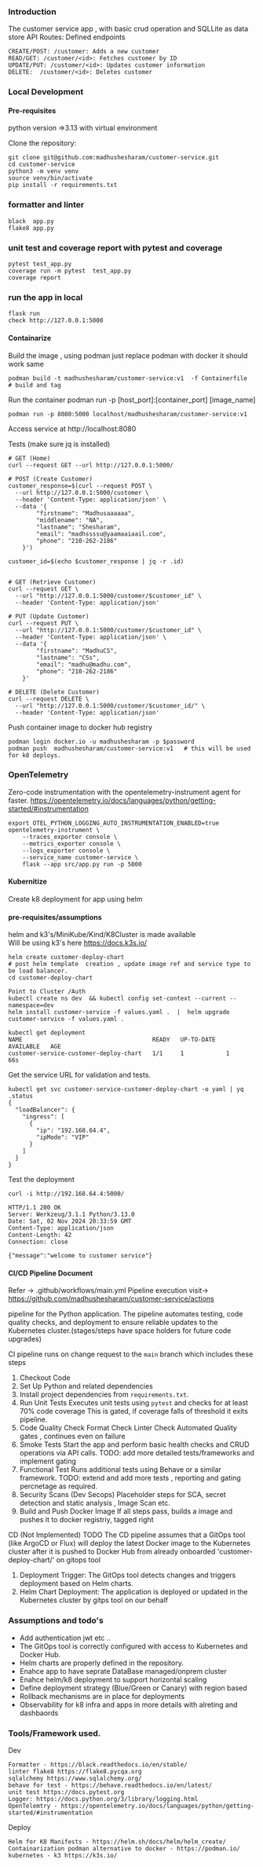### Introduction
The customer service app , with basic crud operation and SQLLite as data store
API Routes: Defined endpoints
```
CREATE/POST: /customer: Adds a new customer
READ/GET: /customer/<id>: Fetches customer by ID
UPDATE/PUT: /customer/<id>: Updates customer information
DELETE:  /customer/<id>: Deletes customer
```

### Local Development

#### Pre-requisites 
python version =>3.13  with virtual environment

Clone the repository: 

```
git clone git@github.com:madhushesharam/customer-service.git
cd customer-service
python3 -m venv venv
source venv/bin/activate  
pip install -r requirements.txt

```
### formatter and linter
```
black  app.py  
flake8 app.py   
```

### unit test and coverage report with pytest and coverage

``` 
pytest test_app.py 
coverage run -m pytest  test_app.py 
coverage report
```

### run the app in local
```
flask run  
check http://127.0.0.1:5000
```
#### Containarize 
Build the image , using podman just replace podman with docker it should work same

```
podman build -t madhushesharam/customer-service:v1  -f Containerfile  # build and tag 
```
Run the container
podman run -p [host_port]:[container_port] [image_name]

```
podman run -p 8080:5000 localhost/madhushesharam/customer-service:v1  
```
Access service at http://localhost:8080


Tests   (make sure jq is installed)

```
# GET (Home)
curl --request GET --url http://127.0.0.1:5000/

# POST (Create Customer)
customer_response=$(curl --request POST \
  --url http://127.0.0.1:5000/customer \
  --header 'Content-Type: application/json' \
  --data '{
        "firstname": "Madhusaaaaaa",
        "middlename": "NA",
        "lastname": "Shesharam",
        "email": "madhssssu@yaamaaiaail.com",
        "phone": "210-262-2186"
    }')

customer_id=$(echo $customer_response | jq -r .id)


# GET (Retrieve Customer)
curl --request GET \
  --url "http://127.0.0.1:5000/customer/$customer_id" \
  --header 'Content-Type: application/json'

# PUT (Update Customer)
curl --request PUT \
  --url "http://127.0.0.1:5000/customer/$customer_id" \
  --header 'Content-Type: application/json' \
  --data '{
        "firstname": "MadhuCS",
        "lastname": "CSs",
        "email": "madhu@madhu.com",
        "phone": "210-262-2186"
    }'

# DELETE (Delete Customer)
curl --request DELETE \
  --url "http://127.0.0.1:5000/customer/$customer_id/" \
  --header 'Content-Type: application/json'
```

Push container image to docker hub registry
```
podman login docker.io -u madhushesharam -p $password
podman push  madhushesharam/customer-service:v1   # this will be used for k8 deploys.
```

### OpenTelemetry 
Zero-code instrumentation  with the opentelemetry-instrument agent for faster.
https://opentelemetry.io/docs/languages/python/getting-started/#instrumentation

```
export OTEL_PYTHON_LOGGING_AUTO_INSTRUMENTATION_ENABLED=true
opentelemetry-instrument \
    --traces_exporter console \
    --metrics_exporter console \
    --logs_exporter console \
    --service_name customer-service \
    flask --app src/app.py run -p 5000
```

#### Kubernitize
Create k8 deployment for app using helm

#### pre-requisites/assumptions 
helm and k3's/MiniKube/Kind/K8Cluster is made available  
Will be using k3's here https://docs.k3s.io/

```
helm create customer-deploy-chart 
# post helm template  creation , update image ref and service type to be load balancer.
cd customer-deploy-chart 

Point to Cluster /Auth
kubectl create ns dev  && kubectl config set-context --current --namespace=dev 
helm install customer-service -f values.yaml .  |  helm upgrade customer-service -f values.yaml . 

kubectl get deployment
NAME                                     READY   UP-TO-DATE   AVAILABLE   AGE
customer-service-customer-deploy-chart   1/1     1            1           66s

```
Get the service URL for validation and tests.
```
kubectl get svc customer-service-customer-deploy-chart -o yaml | yq .status
{
  "loadBalancer": {
    "ingress": [
      {
        "ip": "192.168.64.4",
        "ipMode": "VIP"
      }
    ]
  }
}
```

Test the deployment
```
curl -i http://192.168.64.4:5000/   

HTTP/1.1 200 OK
Server: Werkzeug/3.1.1 Python/3.13.0
Date: Sat, 02 Nov 2024 20:33:59 GMT
Content-Type: application/json
Content-Length: 42
Connection: close

{"message":"welcome to customer service"}

```
#### CI/CD Pipeline Document

Refer -> .github/workflows/main.yml 
Pipeline execution visit-> https://github.com/madhushesharam/customer-service/actions

pipeline for the Python  application. The pipeline automates testing, code quality checks, and deployment to ensure reliable updates to the Kubernetes cluster.(stages/steps have space holders for future code upgrades)


CI 
pipeline runs on  change request to the `main` branch which includes these steps

1. Checkout Code
2. Set Up Python and related dependencies 
3. Install project dependencies from `requirements.txt`.
4. Run Unit Tests  Executes unit tests using `pytest` and checks for at least 70% code coverage
   This is gated, if coverage falls of threshold it exits pipeline. 
5. Code Quality Check
   Format Check 
   Linter Check 
   Automated Quality gates , continues even on failure  
6. Smoke Tests 
  Start the app and perform basic health checks and CRUD operations via API calls.
  TODO: add more detailed tests/frameworks and implement gating  
7. Functional Test
    Runs additional tests using Behave or a similar framework.
    TODO: extend and add more tests , reporting and gating percnetage as required.  
8. Security Scans (Dev Secops)
   Placeholder steps for SCA, secret detection and static analysis , Image Scan etc.
9. Build and Push Docker Image
   If all  steps  pass, builds a  image and pushes it to docker registriy, tagged right


CD (Not Implemented)
TODO
The CD pipeline assumes that a GitOps tool (like ArgoCD or Flux) will deploy the latest Docker image to the Kubernetes cluster after it is pushed to Docker Hub from already onboarded 'customer-deploy-chart/' on gitops tool
  
1. Deployment Trigger: The GitOps tool detects changes and triggers deployment based on Helm charts.
2. Helm Chart Deployment: The application is deployed or updated in the Kubernetes cluster by gitps tool on our behalf

### Assumptions and todo's
- Add authentication jwt etc ..
- The GitOps tool is correctly configured with access to Kubernetes and Docker Hub.
- Helm charts are properly defined in the repository.
- Enahce app to have seprate DataBase managed/onprem cluster
- Enahce helm/k8 deployment to support horizontal scaling
- Define deployment strategy (Blue/Green or Canary) with region based
- Rollback mechanisms are in place for deployments
- Observability for k8 infra and apps in more details with alreting and dashbaords


### Tools/Framework used.
Dev
```
Formatter - https://black.readthedocs.io/en/stable/
linter flake8 https://flake8.pycqa.org
sqlalchemy https://www.sqlalchemy.org/
behave for test - https://behave.readthedocs.io/en/latest/
unit test https://docs.pytest.org
Logger: https://docs.python.org/3/library/logging.html
OpenTelemtry - https://opentelemetry.io/docs/languages/python/getting-started/#instrumentation 
```

Deploy
```
Helm for K8 Manifests - https://helm.sh/docs/helm/helm_create/
Containarization podman alternative to docker - https://podman.io/
kubernetes - k3 https://k3s.io/
```